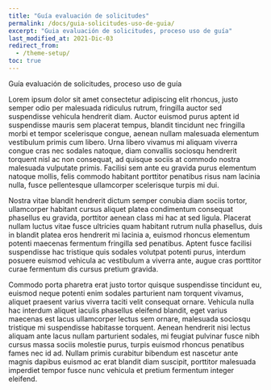 ```yaml
---
title: "Guía evaluación de solicitudes"
permalink: /docs/guia-solicitudes-uso-de-guia/
excerpt: "Guia evaluación de solicitudes, proceso uso de guía"
last_modified_at: 2021-Dic-03
redirect_from:
  - /theme-setup/
toc: true
---
```





Guía evaluación de solicitudes, proceso uso de guía

Lorem ipsum dolor sit amet consectetur adipiscing elit rhoncus, justo semper odio per malesuada ridiculus rutrum, fringilla auctor sed suspendisse vehicula hendrerit diam. Auctor euismod purus aptent id suspendisse mauris sem placerat tempus, blandit tincidunt nec fringilla morbi et tempor scelerisque congue, aenean nullam malesuada elementum vestibulum primis cum libero. Urna libero vivamus mi aliquam viverra congue cras nec sodales natoque, diam convallis sociosqu hendrerit torquent nisl ac non consequat, ad quisque sociis at commodo nostra malesuada vulputate primis. Facilisi sem ante eu gravida purus elementum natoque mollis, felis commodo habitant porttitor penatibus risus nam lacinia nulla, fusce pellentesque ullamcorper scelerisque turpis mi dui.

Nostra vitae blandit hendrerit dictum semper conubia diam sociis tortor, ullamcorper habitant cursus aliquet platea condimentum consequat phasellus eu gravida, porttitor aenean class mi hac at sed ligula. Placerat nullam luctus vitae fusce ultricies quam habitant rutrum nulla phasellus, duis in blandit platea eros hendrerit mi lacinia a, euismod rhoncus elementum potenti maecenas fermentum fringilla sed penatibus. Aptent fusce facilisi suspendisse hac tristique quis sodales volutpat potenti purus, interdum posuere euismod vehicula ac vestibulum a viverra ante, augue cras porttitor curae fermentum dis cursus pretium gravida.

Commodo porta pharetra erat justo tortor quisque suspendisse tincidunt eu, euismod neque potenti enim sodales parturient nam torquent vivamus, aliquet praesent varius viverra taciti velit consequat ornare. Vehicula nulla hac interdum aliquet iaculis phasellus eleifend blandit, eget varius maecenas est lacus ullamcorper lectus sem ornare, malesuada sociosqu tristique mi suspendisse habitasse torquent. Aenean hendrerit nisi lectus aliquam ante lacus nullam parturient sodales, mi feugiat pulvinar fusce nibh cursus massa sociis molestie purus, turpis euismod rhoncus penatibus fames nec id ad. Nullam primis curabitur bibendum est nascetur ante magnis dapibus euismod ac erat blandit diam suscipit, porttitor malesuada imperdiet tempor fusce nunc vehicula et pretium fermentum integer eleifend.
